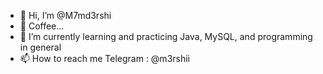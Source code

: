- 👋 Hi, I’m @M7md3rshi
- 👀 Coffee...
- 🌱 I’m currently learning and practicing Java, MySQL, and programming in general
- 📫 How to reach me Telegram : @m3rshii

<!---
M7md3rshi/M7md3rshi is a ✨ special ✨ repository because its `README.md` (this file) appears on your GitHub profile.
You can click the Preview link to take a look at your changes.
--->
